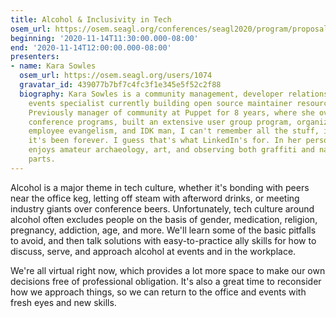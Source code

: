 ```yaml
---
title: Alcohol & Inclusivity in Tech
osem_url: https://osem.seagl.org/conferences/seagl2020/program/proposals/791
beginning: '2020-11-14T11:30:00.000-08:00'
end: '2020-11-14T12:00:00.000-08:00'
presenters:
- name: Kara Sowles
  osem_url: https://osem.seagl.org/users/1074
  gravatar_id: 439077b7bf7c4fc3f1e345e5f52c2f88
  biography: Kara Sowles is a community management, developer relations, and tech
    events specialist currently building open source maintainer resources at GitHub.
    Previously manager of community at Puppet for 8 years, where she oversaw technical
    conference programs, built an extensive user group program, organized widespread
    employee evangelism, and IDK man, I can't remember all the stuff, it feels like
    it's been forever. I guess that's what LinkedIn's for. In her personal life, she
    enjoys amateur archaeology, art, and observing both graffiti and nature in equal
    parts.
---
```


Alcohol is a major theme in tech culture, whether it's bonding with peers near the office keg, letting off steam with afterword drinks, or meeting industry giants over conference beers. Unfortunately, tech culture around alcohol often excludes people on the basis of gender, medication, religion, pregnancy, addiction, age, and more. We'll learn some of the basic pitfalls to avoid, and then talk solutions with easy-to-practice ally skills for how to discuss, serve, and approach alcohol at events and in the workplace.

We're all virtual right now, which provides a lot more space to make our own decisions free of professional obligation. It's also a great time to reconsider how we approach things, so we can return to the office and events with fresh eyes and new skills.
